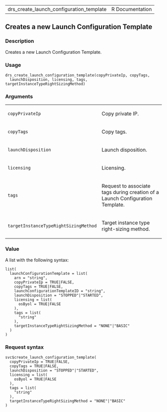 <table style="width: 100%;">
<tbody>
<tr class="odd">
<td>drs_create_launch_configuration_template</td>
<td style="text-align: right;">R Documentation</td>
</tr>
</tbody>
</table>

## Creates a new Launch Configuration Template

### Description

Creates a new Launch Configuration Template.

### Usage

    drs_create_launch_configuration_template(copyPrivateIp, copyTags,
      launchDisposition, licensing, tags, targetInstanceTypeRightSizingMethod)

### Arguments

<table>
<colgroup>
<col style="width: 35%" />
<col style="width: 65%" />
</colgroup>
<tbody>
<tr class="odd">
<td><code
id="drs_create_launch_configuration_template_:_copyPrivateIp">copyPrivateIp</code></td>
<td><p>Copy private IP.</p></td>
</tr>
<tr class="even">
<td><code
id="drs_create_launch_configuration_template_:_copyTags">copyTags</code></td>
<td><p>Copy tags.</p></td>
</tr>
<tr class="odd">
<td><code
id="drs_create_launch_configuration_template_:_launchDisposition">launchDisposition</code></td>
<td><p>Launch disposition.</p></td>
</tr>
<tr class="even">
<td><code
id="drs_create_launch_configuration_template_:_licensing">licensing</code></td>
<td><p>Licensing.</p></td>
</tr>
<tr class="odd">
<td><code
id="drs_create_launch_configuration_template_:_tags">tags</code></td>
<td><p>Request to associate tags during creation of a Launch
Configuration Template.</p></td>
</tr>
<tr class="even">
<td><code
id="drs_create_launch_configuration_template_:_targetInstanceTypeRightSizingMethod">targetInstanceTypeRightSizingMethod</code></td>
<td><p>Target instance type right-sizing method.</p></td>
</tr>
</tbody>
</table>

### Value

A list with the following syntax:

    list(
      launchConfigurationTemplate = list(
        arn = "string",
        copyPrivateIp = TRUE|FALSE,
        copyTags = TRUE|FALSE,
        launchConfigurationTemplateID = "string",
        launchDisposition = "STOPPED"|"STARTED",
        licensing = list(
          osByol = TRUE|FALSE
        ),
        tags = list(
          "string"
        ),
        targetInstanceTypeRightSizingMethod = "NONE"|"BASIC"
      )
    )

### Request syntax

    svc$create_launch_configuration_template(
      copyPrivateIp = TRUE|FALSE,
      copyTags = TRUE|FALSE,
      launchDisposition = "STOPPED"|"STARTED",
      licensing = list(
        osByol = TRUE|FALSE
      ),
      tags = list(
        "string"
      ),
      targetInstanceTypeRightSizingMethod = "NONE"|"BASIC"
    )
